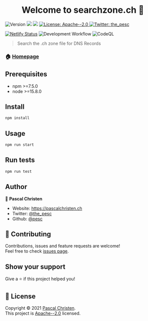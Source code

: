 <h1 align="center">Welcome to searchzone.ch 👋</h1>
<p>
  <img alt="Version" src="https://img.shields.io/badge/version-2.0.0-blue.svg?cacheSeconds=2592000" />
  <img src="https://img.shields.io/badge/npm-%3E%3D7.5.0-blue.svg" />
  <img src="https://img.shields.io/badge/node-%3E%3D15.8.0-blue.svg" />
  <a href="https://www.apache.org/licenses/LICENSE-2.0" target="_blank">
    <img alt="License: Apache--2.0" src="https://img.shields.io/badge/License-Apache--2.0-yellow.svg" />
  </a>
  <a href="https://twitter.com/the\_pesc" target="_blank">
    <img alt="Twitter: the_pesc" src="https://img.shields.io/twitter/follow/the_pesc.svg?style=social" />
  </a>
</p>

[![Netlify Status](https://api.netlify.com/api/v1/badges/16ac7a60-8604-42f7-8bf2-f9c3ded889ac/deploy-status)](https://app.netlify.com/sites/searchzonech/deploys)
![Development Workflow](https://github.com/pesc/searchzonech/workflows/Development%20Workflow/badge.svg?branch=ng)
![CodeQL](https://github.com/pesc/searchzonech/workflows/CodeQL/badge.svg)

> Search the .ch zone file for DNS Records
### 🏠 [Homepage](https://searchzone.ch)

## Prerequisites

- npm >=7.5.0
- node >=15.8.0

## Install

```sh
npm install
```

## Usage

```sh
npm run start
```

## Run tests

```sh
npm run test
```

## Author

👤 **Pascal Christen**

* Website: https://pascalchristen.ch
* Twitter: [@the\_pesc](https://twitter.com/the_pesc)
* Github: [@pesc](https://github.com/pesc)

## 🤝 Contributing

Contributions, issues and feature requests are welcome!<br />Feel free to check [issues page](https://github.com/pesc/searchzonech/issues). 

## Show your support

Give a ⭐️ if this project helped you!

## 📝 License

Copyright © 2021 [Pascal Christen](https://github.com/pesc).<br />
This project is [Apache--2.0](https://www.apache.org/licenses/LICENSE-2.0) licensed.